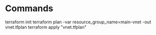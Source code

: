 # Commands
terraform init
terraform plan -var resource_group_name=main-vnet -out vnet.tfplan
terraform apply "vnet.tfplan"